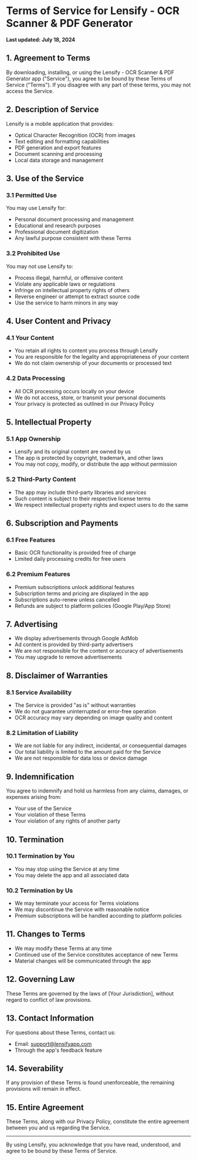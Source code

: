 # Terms of Service for Lensify - OCR Scanner & PDF Generator

**Last updated: July 18, 2024**

## 1. Agreement to Terms

By downloading, installing, or using the Lensify - OCR Scanner & PDF Generator app ("Service"), you agree to be bound by these Terms of Service ("Terms"). If you disagree with any part of these terms, you may not access the Service.

## 2. Description of Service

Lensify is a mobile application that provides:
- Optical Character Recognition (OCR) from images
- Text editing and formatting capabilities
- PDF generation and export features
- Document scanning and processing
- Local data storage and management

## 3. Use of the Service

### 3.1 Permitted Use
You may use Lensify for:
- Personal document processing and management
- Educational and research purposes
- Professional document digitization
- Any lawful purpose consistent with these Terms

### 3.2 Prohibited Use
You may not use Lensify to:
- Process illegal, harmful, or offensive content
- Violate any applicable laws or regulations
- Infringe on intellectual property rights of others
- Reverse engineer or attempt to extract source code
- Use the service to harm minors in any way

## 4. User Content and Privacy

### 4.1 Your Content
- You retain all rights to content you process through Lensify
- You are responsible for the legality and appropriateness of your content
- We do not claim ownership of your documents or processed text

### 4.2 Data Processing
- All OCR processing occurs locally on your device
- We do not access, store, or transmit your personal documents
- Your privacy is protected as outlined in our Privacy Policy

## 5. Intellectual Property

### 5.1 App Ownership
- Lensify and its original content are owned by us
- The app is protected by copyright, trademark, and other laws
- You may not copy, modify, or distribute the app without permission

### 5.2 Third-Party Content
- The app may include third-party libraries and services
- Such content is subject to their respective license terms
- We respect intellectual property rights and expect users to do the same

## 6. Subscription and Payments

### 6.1 Free Features
- Basic OCR functionality is provided free of charge
- Limited daily processing credits for free users

### 6.2 Premium Features
- Premium subscriptions unlock additional features
- Subscription terms and pricing are displayed in the app
- Subscriptions auto-renew unless cancelled
- Refunds are subject to platform policies (Google Play/App Store)

## 7. Advertising

- We display advertisements through Google AdMob
- Ad content is provided by third-party advertisers
- We are not responsible for the content or accuracy of advertisements
- You may upgrade to remove advertisements

## 8. Disclaimer of Warranties

### 8.1 Service Availability
- The Service is provided "as is" without warranties
- We do not guarantee uninterrupted or error-free operation
- OCR accuracy may vary depending on image quality and content

### 8.2 Limitation of Liability
- We are not liable for any indirect, incidental, or consequential damages
- Our total liability is limited to the amount paid for the Service
- We are not responsible for data loss or device damage

## 9. Indemnification

You agree to indemnify and hold us harmless from any claims, damages, or expenses arising from:
- Your use of the Service
- Your violation of these Terms
- Your violation of any rights of another party

## 10. Termination

### 10.1 Termination by You
- You may stop using the Service at any time
- You may delete the app and all associated data

### 10.2 Termination by Us
- We may terminate your access for Terms violations
- We may discontinue the Service with reasonable notice
- Premium subscriptions will be handled according to platform policies

## 11. Changes to Terms

- We may modify these Terms at any time
- Continued use of the Service constitutes acceptance of new Terms
- Material changes will be communicated through the app

## 12. Governing Law

These Terms are governed by the laws of [Your Jurisdiction], without regard to conflict of law provisions.

## 13. Contact Information

For questions about these Terms, contact us:
- Email: support@lensifyapp.com
- Through the app's feedback feature

## 14. Severability

If any provision of these Terms is found unenforceable, the remaining provisions will remain in effect.

## 15. Entire Agreement

These Terms, along with our Privacy Policy, constitute the entire agreement between you and us regarding the Service.

---

By using Lensify, you acknowledge that you have read, understood, and agree to be bound by these Terms of Service. 
